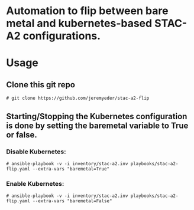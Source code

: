 # Automation to flip between bare metal and kubernetes-based STAC-A2 configurations.

# Usage

## Clone this git repo
```
# git clone https://github.com/jeremyeder/stac-a2-flip
```

## Starting/Stopping the Kubernetes configuration is done by setting the baremetal variable to True or false.

### Disable Kubernetes:
```
# ansible-playbook -v -i inventory/stac-a2.inv playbooks/stac-a2-flip.yaml --extra-vars "baremetal=True"
```

### Enable Kubernetes:
```
# ansible-playbook -v -i inventory/stac-a2.inv playbooks/stac-a2-flip.yaml --extra-vars "baremetal=False"
```
